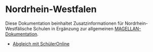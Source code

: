 # Nordrhein-Westfalen
Diese Dokumentation beinhaltet Zusatzinformationen für Nordrhein-Westfälische Schulen in Ergänzung zur allgemeinen [MAGELLAN-Dokumentation](https://doc.magellan6.stueber.de/).

* [Abgleich mit SchülerOnline](https://doc.magellan6.stueber.de/regionales/nrw/schueleronline.html)